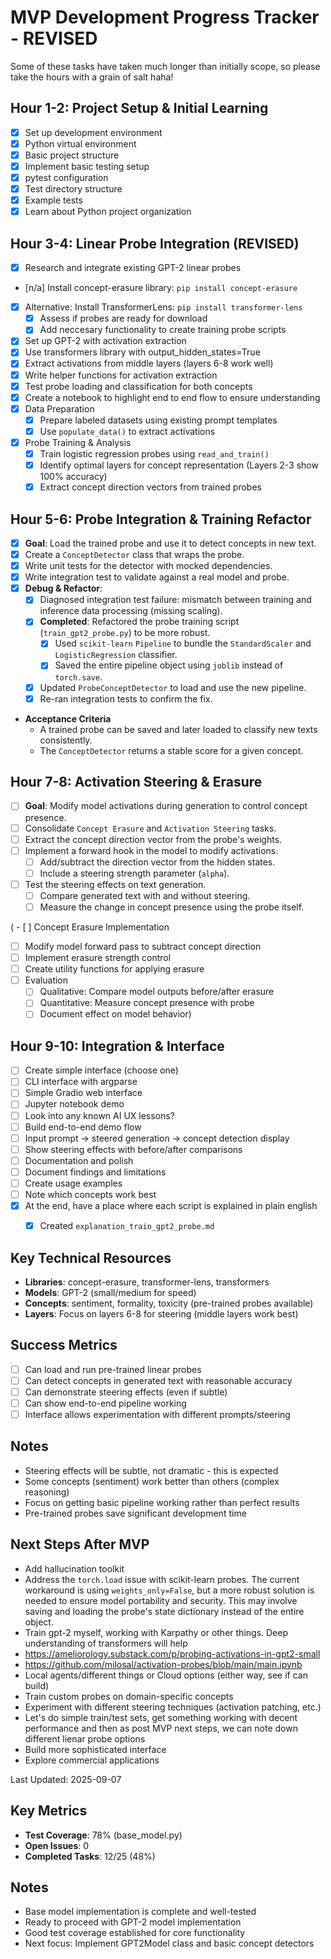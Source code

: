 # MVP Development Progress Tracker - REVISED

Some of these tasks have taken much longer than initially scope, so 
please take the hours with a grain of salt haha!

## Hour 1-2: Project Setup & Initial Learning 
- [x] Set up development environment
 - [x] Python virtual environment
 - [x] Basic project structure
- [x] Implement basic testing setup
 - [x] pytest configuration
 - [x] Test directory structure
 - [x] Example tests
- [x] Learn about Python project organization

## Hour 3-4: Linear Probe Integration (REVISED)
- [x] Research and integrate existing GPT-2 linear probes
 - [n/a] Install concept-erasure library: `pip install concept-erasure`
 - [x] Alternative: Install TransformerLens: `pip install transformer-lens`
   - [x] Assess if probes are ready for download
   - [x] Add neccesary functionality to create training probe scripts
- [x] Set up GPT-2 with activation extraction
 - [x] Use transformers library with output_hidden_states=True
 - [x] Extract activations from middle layers (layers 6-8 work well)
 - [x] Write helper functions for activation extraction
- [x] Test probe loading and classification for both concepts
- [x] Create a notebook to highlight end to end flow to ensure understanding
 - [x] Data Preparation
   - [x] Prepare labeled datasets using existing prompt templates
   - [x] Use `populate_data()` to extract activations
 - [x] Probe Training & Analysis
   - [x] Train logistic regression probes using `read_and_train()`
   - [x] Identify optimal layers for concept representation (Layers 2-3 show 100% accuracy)
   - [x] Extract concept direction vectors from trained probes

## Hour 5-6: Probe Integration & Training Refactor
- [x] **Goal**: Load the trained probe and use it to detect concepts in new text.
- [x] Create a `ConceptDetector` class that wraps the probe.
- [x] Write unit tests for the detector with mocked dependencies.
- [x] Write integration test to validate against a real model and probe.
- [x] **Debug & Refactor**:
    - [x] Diagnosed integration test failure: mismatch between training and inference data processing (missing scaling).
    - [x] **Completed**: Refactored the probe training script (`train_gpt2_probe.py`) to be more robust.
        - [x] Used `scikit-learn` `Pipeline` to bundle the `StandardScaler` and `LogisticRegression` classifier.
        - [x] Saved the entire pipeline object using `joblib` instead of `torch.save`.
    - [x] Updated `ProbeConceptDetector` to load and use the new pipeline.
    - [x] Re-ran integration tests to confirm the fix.

* __Acceptance Criteria__
  - A trained probe can be saved and later loaded to classify new texts consistently.
  - The `ConceptDetector` returns a stable score for a given concept.

## Hour 7-8: Activation Steering & Erasure
- [ ] **Goal**: Modify model activations during generation to control concept presence.
- [ ] Consolidate `Concept Erasure` and `Activation Steering` tasks.
- [ ] Extract the concept direction vector from the probe's weights.
- [ ] Implement a forward hook in the model to modify activations.
  - [ ] Add/subtract the direction vector from the hidden states.
  - [ ] Include a steering strength parameter (`alpha`).
- [ ] Test the steering effects on text generation.
  - [ ] Compare generated text with and without steering.
  - [ ] Measure the change in concept presence using the probe itself.

( - [ ] Concept Erasure Implementation
   - [ ] Modify model forward pass to subtract concept direction
   - [ ] Implement erasure strength control
   - [ ] Create utility functions for applying erasure
 - [ ] Evaluation
   - [ ] Qualitative: Compare model outputs before/after erasure
   - [ ] Quantitative: Measure concept presence with probe
   - [ ] Document effect on model behavior)

## Hour 9-10: Integration & Interface
- [ ] Create simple interface (choose one)
 - [ ] CLI interface with argparse
 - [ ] Simple Gradio web interface
 - [ ] Jupyter notebook demo
 - [ ] Look into any known AI UX lessons?
- [ ] Build end-to-end demo flow
 - [ ] Input prompt → steered generation → concept detection display
 - [ ] Show steering effects with before/after comparisons
- [ ] Documentation and polish
 - [ ] Document findings and limitations
 - [ ] Create usage examples
 - [ ] Note which concepts work best
 - [x] At the end, have a place where each script is explained in plain english
    - [x] Created `explanation_train_gpt2_probe.md`


## Key Technical Resources
- **Libraries**: concept-erasure, transformer-lens, transformers
- **Models**: GPT-2 (small/medium for speed)
- **Concepts**: sentiment, formality, toxicity (pre-trained probes available)
- **Layers**: Focus on layers 6-8 for steering (middle layers work best)

## Success Metrics
- [ ] Can load and run pre-trained linear probes
- [ ] Can detect concepts in generated text with reasonable accuracy
- [ ] Can demonstrate steering effects (even if subtle)
- [ ] Can show end-to-end pipeline working
- [ ] Interface allows experimentation with different prompts/steering

## Notes
- Steering effects will be subtle, not dramatic - this is expected
- Some concepts (sentiment) work better than others (complex reasoning)
- Focus on getting basic pipeline working rather than perfect results
- Pre-trained probes save significant development time

## Next Steps After MVP
- Add hallucination toolkit
- Address the `torch.load` issue with scikit-learn probes. The current workaround is using `weights_only=False`, but a more robust solution is needed to ensure model portability and security. This may involve saving and loading the probe's state dictionary instead of the entire object.
- Train gpt-2 myself, working with Karpathy or other things. 
Deep understanding of transformers will help
- https://ameliorology.substack.com/p/probing-activations-in-gpt2-small
- https://github.com/milosal/activation-probes/blob/main/main.ipynb
- Local agents/different things or Cloud options (either way, see if can build)
- Train custom probes on domain-specific concepts
- Experiment with different steering techniques (activation patching, etc.)
- Let's  do simple train/test sets, get something working with decent performance and then as post MVP next steps, we can note down different lienar probe options
- Build more sophisticated interface
- Explore commercial applications

Last Updated: 2025-09-07

## Key Metrics
- **Test Coverage**: 78% (base_model.py)
- **Open Issues**: 0
- **Completed Tasks**: 12/25 (48%)

## Notes
- Base model implementation is complete and well-tested
- Ready to proceed with GPT-2 model implementation
- Good test coverage established for core functionality
- Next focus: Implement GPT2Model class and basic concept detectors